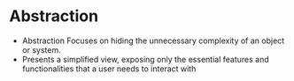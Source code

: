# Abstraction 
-  Abstraction Focuses on hiding the unnecessary complexity of an object or system.
- Presents a simplified view, exposing only the essential features and functionalities that a user needs to interact with
